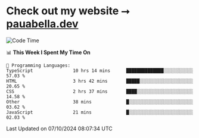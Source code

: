 # Check out my website ⭢ [pauabella.dev](https://pauabella.dev)

<!--START_SECTION:waka-->
![Code Time](http://img.shields.io/badge/Code%20Time-3%2C772%20hrs%2042%20mins-blue)

📊 **This Week I Spent My Time On** 

```text
💬 Programming Languages: 
TypeScript               10 hrs 14 mins      ██████████████░░░░░░░░░░░   57.03 % 
HTML                     3 hrs 42 mins       █████░░░░░░░░░░░░░░░░░░░░   20.65 % 
CSS                      2 hrs 37 mins       ████░░░░░░░░░░░░░░░░░░░░░   14.58 % 
Other                    38 mins             █░░░░░░░░░░░░░░░░░░░░░░░░   03.62 % 
JavaScript               21 mins             █░░░░░░░░░░░░░░░░░░░░░░░░   02.03 % 
```


 Last Updated on 07/10/2024 08:07:34 UTC
<!--END_SECTION:waka-->
